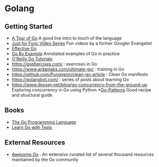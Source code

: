 # Golang

## Getting Started

* [A Tour of Go](https://tour.golang.org/) A good live intro to much of the language
* [Just for Func Video Series](https://www.youtube.com/channel/UC_BzFbxG2za3bp5NRRRXJSw) Fun videos by a former Googler Evangelist
* [Effective Go](https://golang.org/doc/effective_go.html)
* [Go By Example](https://gobyexample.com/) Annotated examples of Go in practice
* [O'Reilly Go Tutorials](https://learning.oreilly.com/videos/ultimate-go-programming/9780134757476)
* https://gophercises.com/ : exercises in Go
* https://www.ardanlabs.com/ultimate-go/ : training in Go
* https://github.com/Pungyeon/clean-go-article : Clean Go manifesto
* https://golangbot.com/ : series of posts about learning Go
* https://www.doxsey.net/blog/go-concurrency-from-the-ground-up Exploring concurrency in Go using Python
*[Go-Patterns](https://github.com/tmrts/go-patterns) Good recipe and structural guide

## Books

* [The Go Programming Language](https://www.gopl.io/)
* [Learn Go with Tests](https://quii.gitbook.io/learn-go-with-tests/)

## External Resources

* [Awesome Go](https://github.com/avelino/awesome-go) : An extensive curated list of several thousand resources maintained by the Go community
